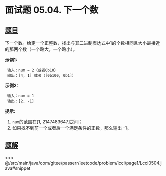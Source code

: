 # 面试题 05.04. 下一个数

## [题目](https://leetcode.cn/problems/closed-number-lcci/)
下一个数。给定一个正整数，找出与其二进制表达式中1的个数相同且大小最接近的那两个数（一个略大，一个略小）。

**示例1:**

```
 输入：num = 2（或者0b10）
 输出：[4, 1] 或者（[0b100, 0b1]）
```

**示例2:**

```
 输入：num = 1
 输出：[2, -1]
```

**提示:**

1. `num`的范围在\[1, 2147483647\]之间；
2. 如果找不到前一个或者后一个满足条件的正数，那么输出 -1。


## [题解](https://github.com/PasseRR/JavaLeetCode/blob/master/src/main/java/com/gitee/passerr/leetcode/problem/lcci/page1/Lcci0504.java)

<<< @/src/main/java/com/gitee/passerr/leetcode/problem/lcci/page1/Lcci0504.java#snippet
